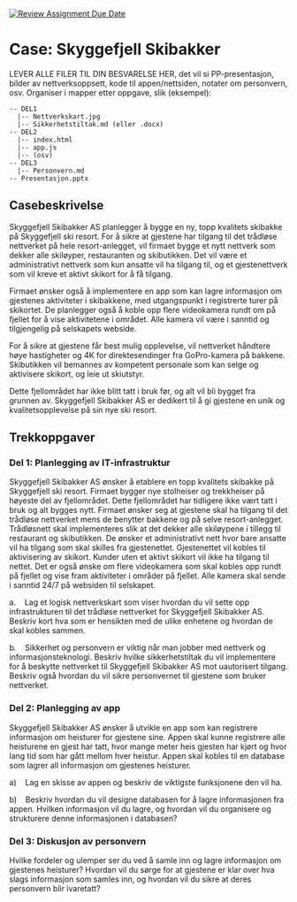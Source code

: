 [![Review Assignment Due Date](https://classroom.github.com/assets/deadline-readme-button-24ddc0f5d75046c5622901739e7c5dd533143b0c8e959d652212380cedb1ea36.svg)](https://classroom.github.com/a/cIuJfHxC)
# Case: Skyggefjell Skibakker

LEVER ALLE FILER TIL DIN BESVARELSE HER, det vil si PP-presentasjon, bilder av nettverksoppsett, kode til appen/nettsiden, notater om personvern, osv. Organiser i mapper etter oppgave, slik (eksempel):

```
-- DEL1
  |-- Nettverkskart.jpg
  |-- Sikkerhetstiltak.md (eller .docx)
-- DEL2
  |-- index.html
  |-- app.js
  |-- (osv)
-- DEL3
  |-- Personvern.md
-- Presentasjon.pptx
```

## Casebeskrivelse

Skyggefjell Skibakker AS planlegger å bygge en ny, topp kvalitets skibakke på Skyggefjell ski resort. For å sikre at gjestene har tilgang til det trådløse nettverket på hele resort-anlegget, vil firmaet bygge et nytt nettverk som dekker alle skiløyper, restauranten og skibutikken. Det vil være et administrativt nettverk som kun ansatte vil ha tilgang til, og et gjestenettverk som vil kreve et aktivt skikort for å få tilgang.

Firmaet ønsker også å implementere en app som kan lagre informasjon om gjestenes aktiviteter i skibakkene, med utgangspunkt i registrerte turer på skikortet. De planlegger også å koble opp flere videokamera rundt om på fjellet for å vise aktivitetene i området. Alle kamera vil være i sanntid og tilgjengelig på selskapets webside.

For å sikre at gjestene får best mulig opplevelse, vil nettverket håndtere høye hastigheter og 4K for direktesendinger fra GoPro-kamera på bakkene. Skibutikken vil bemannes av kompetent personale som kan selge og aktivisere skikort, og leie ut skiutstyr.

Dette fjellområdet har ikke blitt tatt i bruk før, og alt vil bli bygget fra grunnen av. Skyggefjell Skibakker AS er dedikert til å gi gjestene en unik og kvalitetsopplevelse på sin nye ski resort.

## Trekkoppgaver

### Del 1: Planlegging av IT-infrastruktur

Skyggefjell Skibakker AS ønsker å etablere en topp kvalitets skibakke på Skyggefjell ski resort. Firmaet bygger nye stolheiser og trekkheiser på høyeste del av fjellområdet. Dette fjellområdet har tidligere ikke vært tatt i bruk og alt bygges nytt. Firmaet ønsker seg at gjestene skal ha tilgang til det trådløse nettverket mens de benytter bakkene og på selve resort-anlegget. Trådløsnett skal implementeres slik at det dekker alle skiløypene i tillegg til restaurant og skibutikken. De ønsker et administrativt nett hvor bare ansatte vil ha tilgang som skal skilles fra gjestenettet. Gjestenettet vil kobles til aktivisering av skikort. Kunder uten et aktivt skikort vil ikke ha tilgang til nettet. Det er også ønske om flere videokamera som skal kobles opp rundt på fjellet og vise fram aktiviteter i områder på fjellet. Alle kamera skal sende i sanntid 24/7 på websiden til selskapet.

a.    Lag et logisk nettverkskart som viser hvordan du vil sette opp infrastrukturen til det trådløse nettverket for Skyggefjell Skibakker AS. Beskriv kort hva som er hensikten med de ulike enhetene og hvordan de skal kobles sammen.

b.    Sikkerhet og personvern er viktig når man jobber med nettverk og informasjonsteknologi. Beskriv hvilke sikkerhetstiltak du vil implementere for å beskytte nettverket til Skyggefjell Skibakker AS mot uautorisert tilgang. Beskriv også hvordan du vil sikre personvernet til gjestene som bruker nettverket.

### Del 2: Planlegging av app

Skyggefjell Skibakker AS ønsker å utvikle en app som kan registrere informasjon om heisturer for gjestene sine. Appen skal kunne registrere alle heisturene en gjest har tatt, hvor mange meter heis gjesten har kjørt og hvor lang tid som har gått mellom hver heistur. Appen skal kobles til en database som lagrer all informasjon om gjestenes heisturer.

a)    Lag en skisse av appen og beskriv de viktigste funksjonene den vil ha.

b)    Beskriv hvordan du vil designe databasen for å lagre informasjonen fra appen. Hvilken informasjon vil du lagre, og hvordan vil du organisere og strukturere denne informasjonen i databasen?

### Del 3: Diskusjon av personvern

Hvilke fordeler og ulemper ser du ved å samle inn og lagre informasjon om gjestenes heisturer? Hvordan vil du sørge for at gjestene er klar over hva slags informasjon som samles inn, og hvordan vil du sikre at deres personvern blir ivaretatt?
